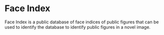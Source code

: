 # Face Index
Face Index is a public database of face indices of public figures that can be used to identify the database to identify public figures in a novel image.

